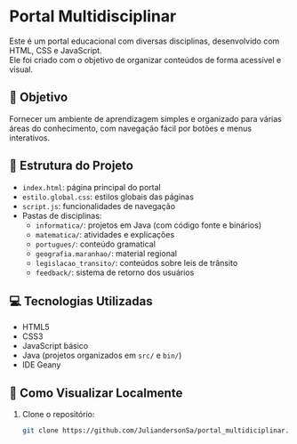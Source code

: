 # Portal Multidisciplinar

Este é um portal educacional com diversas disciplinas, desenvolvido com HTML, CSS e JavaScript.  
Ele foi criado com o objetivo de organizar conteúdos de forma acessível e visual.

## 🎯 Objetivo

Fornecer um ambiente de aprendizagem simples e organizado para várias áreas do conhecimento, com navegação fácil por botões e menus interativos.

## 📂 Estrutura do Projeto

- `index.html`: página principal do portal
- `estilo.global.css`: estilos globais das páginas
- `script.js`: funcionalidades de navegação
- Pastas de disciplinas:
  - `informatica/`: projetos em Java (com código fonte e binários)
  - `matematica/`: atividades e explicações
  - `portugues/`: conteúdo gramatical
  - `geografia.maranhao/`: material regional
  - `legislacao_transito/`: conteúdos sobre leis de trânsito
  - `feedback/`: sistema de retorno dos usuários

## 💻 Tecnologias Utilizadas

- HTML5
- CSS3
- JavaScript básico
- Java (projetos organizados em `src/` e `bin/`)
- IDE Geany

## 🚀 Como Visualizar Localmente

1. Clone o repositório:
   ```bash
   git clone https://github.com/JuliandersonSa/portal_multidiciplinar.git
